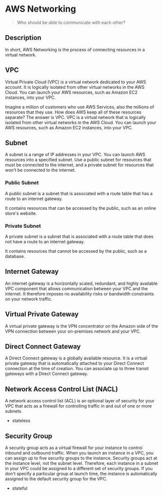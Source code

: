 # AWS Networking

> Who should be able to communicate with each other?

## Description

In short, AWS Networking is the process of connecting resources in a virtual network.

## VPC

Virtual Private Cloud (VPC) is a virtual network dedicated to your AWS account. It is logically isolated from other virtual networks in the AWS Cloud. You can launch your AWS resources, such as Amazon EC2 instances, into your VPC.

Imagine a million of customers who use AWS Services, also the millions of resources that they use. How does AWS keep all of these resources separate? The answer is VPC. VPC is a virtual network that is logically isolated from other virtual networks in the AWS Cloud. You can launch your AWS resources, such as Amazon EC2 instances, into your VPC.

## Subnet

A subnet is a range of IP addresses in your VPC. You can launch AWS resources into a specified subnet. Use a public subnet for resources that must be connected to the internet, and a private subnet for resources that won't be connected to the internet.

### Public Subnet

A public subnet is a subnet that is associated with a route table that has a route to an internet gateway.

It contains resources that can be accessed by the public, such as an online store's website.

### Private Subnet

A private subnet is a subnet that is associated with a route table that does not have a route to an internet gateway.

It contains resources that cannot be accessed by the public, such as a database.

## Internet Gateway

An internet gateway is a horizontally scaled, redundant, and highly available VPC component that allows communication between your VPC and the internet. It therefore imposes no availability risks or bandwidth constraints on your network traffic.

## Virtual Private Gateway

A virtual private gateway is the VPN concentrator on the Amazon side of the VPN connection between your on-premises network and your VPC.

## Direct Connect Gateway

A Direct Connect gateway is a globally available resource. It is a virtual private gateway that is automatically attached to your Direct Connect connection at the time of creation. You can associate up to three transit gateways with a Direct Connect gateway.

## Network Access Control List (NACL)

A network access control list (ACL) is an optional layer of security for your VPC that acts as a firewall for controlling traffic in and out of one or more subnets.

- stateless

## Security Group

A security group acts as a virtual firewall for your instance to control inbound and outbound traffic. When you launch an instance in a VPC, you can assign up to five security groups to the instance. Security groups act at the instance level, not the subnet level. Therefore, each instance in a subnet in your VPC could be assigned to a different set of security groups. If you don't specify a particular group at launch time, the instance is automatically assigned to the default security group for the VPC.

- stateful
